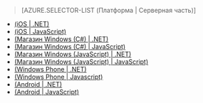 ﻿> [AZURE.SELECTOR-LIST (Платформа | Серверная часть)]
- [(iOS | .NET)](/ru-ru/documentation/articles/mobile-services-dotnet-backend-ios-push-notifications-app-users/)
- [(iOS | JavaScript)](/ru-ru/documentation/articles/mobile-services-javascript-backend-ios-push-notifications-app-users/)
- [(Магазин Windows (C#) | .NET)](/ru-ru/documentation/articles/mobile-services-dotnet-backend-windows-store-dotnet-push-notifications-app-users/)
- [(Магазин Windows (C#) | JavaScript)](/ru-ru/documentation/articles/mobile-services-javascript-backend-windows-store-dotnet-push-notifications-app-users/)
- [(Магазин Windows (JavaScript) | .NET)](/ru-ru/documentation/articles/mobile-services-dotnet-backend-windows-store-javascript-push-notifications-app-users/)
- [(Магазин Windows (JavaScript) | JavaScript)](/ru-ru/documentation/articles/mobile-services-javascript-backend-windows-store-javascript-push-notifications-app-users/)
- [(Windows Phone | .NET)](/ru-ru/documentation/articles/mobile-services-dotnet-backend-windows-phone-push-notifications-app-users/)
- [(Windows Phone | Javascript)](/ru-ru/documentation/articles/mobile-services-javascript-backend-windows-phone-push-notifications-app-users/)
- [(Android | .NET)](/ru-ru/documentation/articles/mobile-services-dotnet-backend-android-push-notifications-app-users/)
- [(Android | JavaScript)](/ru-ru/documentation/articles/mobile-services-javascript-backend-android-push-notifications-app-users/)

<!--HONumber=42-->
